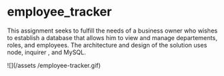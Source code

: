 # employee_tracker

This assignment seeks to fulfill the needs of a business owner who wishes to establish a database that allows him to view and manage departements, roles, and employees. The architecture and design of the solution uses node, inquirer , and MySQL.


![](/assets /employee-tracker.gif)